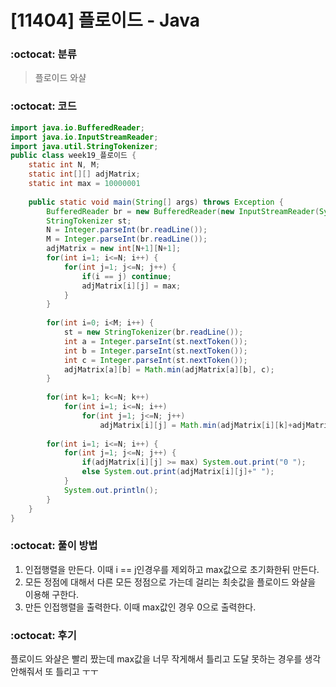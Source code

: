 # [11404] 플로이드 - Java

###  :octocat: 분류

> 플로이드 와샬

### :octocat: 코드

```java
import java.io.BufferedReader;
import java.io.InputStreamReader;
import java.util.StringTokenizer;
public class week19_플로이드 {
	static int N, M;
	static int[][] adjMatrix;
	static int max = 10000001
	
	public static void main(String[] args) throws Exception {
		BufferedReader br = new BufferedReader(new InputStreamReader(System.in));
		StringTokenizer st;
		N = Integer.parseInt(br.readLine());
		M = Integer.parseInt(br.readLine());
		adjMatrix = new int[N+1][N+1];
		for(int i=1; i<=N; i++) {
			for(int j=1; j<=N; j++) {
				if(i == j) continue;
				adjMatrix[i][j] = max;
			}
		}
		
		for(int i=0; i<M; i++) {
			st = new StringTokenizer(br.readLine());
			int a = Integer.parseInt(st.nextToken());
			int b = Integer.parseInt(st.nextToken());
			int c = Integer.parseInt(st.nextToken());
			adjMatrix[a][b] = Math.min(adjMatrix[a][b], c);
		}
		
		for(int k=1; k<=N; k++) 
			for(int i=1; i<=N; i++) 
				for(int j=1; j<=N; j++) 
					adjMatrix[i][j] = Math.min(adjMatrix[i][k]+adjMatrix[k][j], adjMatrix[i][j]);
		
		for(int i=1; i<=N; i++) {
			for(int j=1; j<=N; j++) {
				if(adjMatrix[i][j] >= max) System.out.print("0 ");
				else System.out.print(adjMatrix[i][j]+" ");
			}
			System.out.println();
		}
	}
}
```

### :octocat: 풀이 방법

1. 인접행렬을 만든다. 이때 i == j인경우를 제외하고 max값으로 초기화한뒤 만든다.
2. 모든 정점에 대해서 다른 모든 정점으로 가는데 걸리는 최솟값을 플로이드 와샬을 이용해 구한다.
3. 만든 인접행렬을 출력한다. 이때 max값인 경우 0으로 출력한다.

### :octocat: 후기

플로이드 와샬은 빨리 짰는데 max값을 너무 작게해서 틀리고 도달 못하는 경우를 생각 안해줘서 또 틀리고 ㅜㅜ

